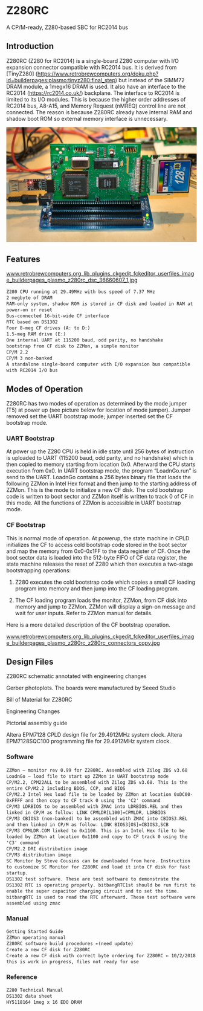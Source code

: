 # Z280RC
A CP/M-ready, Z280-based SBC for RC2014 bus
## Introduction

Z280RC (Z280 for RC2014) is a single-board Z280 computer with I/O expansion connector compatible with RC2014 bus. It is derived from [TinyZ280] (https://www.retrobrewcomputers.org/doku.php?id=builderpages:plasmo:tinyz280:final_step) but instead of the SIMM72 DRAM module, a 1megx16 DRAM is used. It also have an interface to the RC2014 (https://rc2014.co.uk/) backplane. The interface to RC2014 is limited to its I/O modules. This is because the higher order addresses of RC2014 bus, A8-A15, and Memory Request (nMREQ) control line are not connected. The reason is because Z280RC already have internal RAM and shadow boot ROM so external memory interface is unnecessary.

![photo](https://github.com/Plasmode/Z280RC/blob/master/z280RC_main_pic.jpeg)
## Features

www.retrobrewcomputers.org_lib_plugins_ckgedit_fckeditor_userfiles_image_builderpages_plasmo_z280rc_dsc_36660607_1.jpg

    Z280 CPU running at 29.49MHz with bus speed of 7.37 MHz
    2 megbyte of DRAM
    RAM-only system, shadow ROM is stored in CF disk and loaded in RAM at power-on or reset
    Bus-connected 16-bit-wide CF interface
    RTC based on DS1302
    Four 8-meg CF drives (A: to D:)
    1.5-meg RAM drive (E:)
    One internal UART at 115200 baud, odd parity, no handshake
    bootstrap from CF disk to ZZMon, a simple monitor
    CP/M 2.2
    CP/M 3 non-banked
    A standalone single-board computer with I/O expansion bus compatible with RC2014 I/O bus

## Modes of Operation

Z280RC has two modes of operation as determined by the mode jumper (T5) at power up (see picture below for location of mode jumper). Jumper removed set the UART bootstrap mode; jumper inserted set the CF bootstrap mode.
### UART Bootstrap

At power up the Z280 CPU is held in idle state until 256 bytes of instruction is uploaded to UART (115200 baud, odd parity, and no handshake) which is then copied to memory starting from location 0x0. Afterward the CPU starts execution from 0x0. In UART bootstrap mode, the program “LoadnGo.run” is send to the UART. LoadnGo contains a 256 bytes binary file that loads the following ZZMon in Intel Hex format and then jump to the starting address of ZZMon. This is the mode to initialize a new CF disk. The cold bootstrap code is written to boot sector and ZZMon itself is written to track 0 of CF in this mode. All the functions of ZZMon is accessible in UART bootstrap mode.
### CF Bootstrap

This is normal mode of operation. At powerup, the state machine in CPLD initializes the CF to access cold bootstrap code stored in the boot sector and map the memory from 0x0-0x1FF to the data register of CF. Once the boot sector data is loaded into the 512-byte FIFO of CF data register, the state machine releases the reset of Z280 which then executes a two-stage bootstrapping operations:

1. Z280 executes the cold bootstrap code which copies a small CF loading program into memory and then jump into the CF loading program.

2. The CF loading program loads the monitor, ZZMon, from CF disk into memory and jump to ZZMon. ZZMon will display a sign-on message and wait for user inputs. Refer to ZZMon manual for details.

Here is a more detailed description of the CF bootstrap operation.

www.retrobrewcomputers.org_lib_plugins_ckgedit_fckeditor_userfiles_image_builderpages_plasmo_z280rc_z280rc_connectors_copy.jpg
## Design Files

Z280RC schematic annotated with engineering changes

Gerber photoplots. The boards were manufactured by Seeed Studio

Bill of Material for Z280RC

Engineering Changes

Pictorial assembly guide

Altera EPM7128 CPLD design file for 29.4912MHz system clock. Altera EPM7128SQC100 programming file for 29.4912MHz system clock.

### Software

    ZZMon – monitor rev 0.99 for Z280RC. Assembled with Zilog ZDS v3.68
    LoadnGo – load file to start up ZZMon in UART bootstrap mode
    CP/M2.2, CPM22ALL to be assembled with Zilog ZDS v3.68. This is the entire CP/M2.2 including BDOS, CCP, and BIOS
    CP/M2.2 Intel Hex load file to be loaded by ZZMon at location 0xDC00-0xFFFF and then copy to CF track 0 using the 'C2' command
    CP/M3 LDRBIOS to be assembled with ZMAC into LDRBIOS.REL and then linked in CP/M as follow: LINK CPMLDR[L100]=CPMLDR, LDRBIOS
    CP/M3 CBIOS3 (non-banked) to be assembled with ZMAC into CBIOS3.REL and then linked in CP/M as follow: LINK BIOS3[OS]=CBIOS3,SCB
    CP/M3 CPMLDR.COM linked to 0x1100. This is an Intel Hex file to be loaded by ZZMon at location 0x1100 and copy to CF track 0 using the 'C3' command
    CP/M2.2 DRI distribution image
    CP/M3 distribution image
    SC Monitor by Steve Cousins can be downloaded from here. Instruction to customize SC Monitor for Z280RC and load it into CF disk for fast startup.
    DS1302 test software. These are test software to demonstrate the DS1302 RTC is operating properly. bitbangRTC1st should be run first to enable the super capacitor charging circuit and to set the time. bitbangRTC is used to read the RTC afterward. These test software were assembled using zmac

### Manual

    Getting Started Guide
    ZZMon operating manual
    Z280RC software build procedures ←(need update)
    Create a new CF disk for Z280RC
    Create a new CF disk with correct byte ordering for Z280RC ← 10/2/2018 this is work in progress, files not ready for use

### Reference

    Z280 Technical Manual
    DS1302 data sheet
    HY5118164 1meg x 16 EDO DRAM

